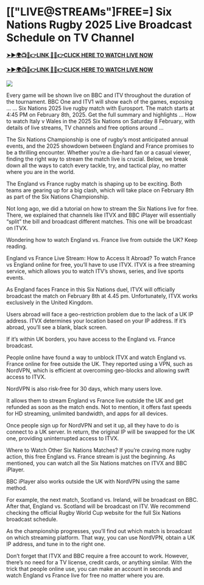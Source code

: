 # [["LIVE@STREAMs"]FREE=] Six Nations Rugby 2025 Live Broadcast Schedule on TV Channel


**[➤►🌍📺📱👉LINK 🔴✅👉CLICK HERE TO WATCH LIVE NOW](https://mr-juniior.blogspot.com/2025/02/rug.html)**

**[➤►🌍📺📱👉LINK 🔴✅👉CLICK HERE TO WATCH LIVE NOW](https://mr-juniior.blogspot.com/2025/02/rug.html)**

[![](https://blogger.googleusercontent.com/img/b/R29vZ2xl/AVvXsEjNiOWRB3jdxsmxMRD7jkwKxsaZ5Nw2w9r6Zl7pWcRY1oy3VaREp6oLXa2h4xZACO5Iaq12YPaUzOslPrTv3cSH90fA94u6k0FPqczaYVL02SZ-uErMPKyOt3VgLVu3lfXsPoj3_QMNJSLTP8W1c_ErsgFSkrV-QHKnkHkKLMOTWljjQyTwK_kePi0JC4s/w520-h293/Rugby%20Image.gif)](https://mr-juniior.blogspot.com/2025/02/rug.html)

Every game will be shown live on BBC and ITV throughout the duration of the tournament. BBC One and ITV1 will show each of the games, exposing ... ... Six Nations 2025 live rugby match with Eurosport. The match starts at 4:45 PM on February 8th, 2025. Get the full summary and highlights ...  How to watch Italy v Wales in the 2025 Six Nations on Saturday 8 February, with details of live streams, TV channels and free options around ...

The Six Nations Championship is one of rugby’s most anticipated annual events, and the 2025 showdown between England and France promises to be a thrilling encounter. Whether you’re a die-hard fan or a casual viewer, finding the right way to stream the match live is crucial. Below, we break down all the ways to catch every tackle, try, and tactical play, no matter where you are in the world.

The England vs France rugby match is shaping up to be exciting. Both teams are gearing up for a big clash, which will take place on February 8th as part of the Six Nations Championship.

Not long ago, we did a tutorial on how to stream the Six Nations live for free. There, we explained that channels like ITVX and BBC iPlayer will essentially “split” the bill and broadcast different matches. This one will be broadcast on ITVX.

Wondering how to watch England vs. France live from outside the UK? Keep reading.

England vs France Live Stream: How to Access It Abroad?
To watch France vs England online for free, you’ll have to use ITVX. ITVX is a free streaming service, which allows you to watch ITV’s shows, series, and live sports events.

As England faces France in this Six Nations duel, ITVX will officially broadcast the match on February 8th at 4.45 pm. Unfortunately, ITVX works exclusively in the United Kingdom.

Users abroad will face a geo-restriction problem due to the lack of a UK IP address. ITVX determines your location based on your IP address. If it’s abroad, you’ll see a blank, black screen.

If it’s within UK borders, you have access to the England vs. France broadcast.

People online have found a way to unblock ITVX and watch England vs. France online for free outside the UK. They reported using a VPN, such as NordVPN, which is efficient at overcoming geo-blocks and allowing swift access to ITVX.

NordVPN is also risk-free for 30 days, which many users love.

It allows them to stream England vs France live outside the UK and get refunded as soon as the match ends. Not to mention, it offers fast speeds for HD streaming, unlimited bandwidth, and apps for all devices.

Once people sign up for NordVPN and set it up, all they have to do is connect to a UK server. In return, the original IP will be swapped for the UK one, providing uninterrupted access to ITVX.

Where to Watch Other Six Nations Matches?
If you’re craving more rugby action, this free England vs. France stream is just the beginning. As mentioned, you can watch all the Six Nations matches on ITVX and BBC iPlayer.

BBC iPlayer also works outside the UK with NordVPN using the same method.

For example, the next match, Scotland vs. Ireland, will be broadcast on BBC. After that, England vs. Scotland will be broadcast on ITV. We recommend checking the official Rugby World Cup website for the full Six Nations broadcast schedule.

As the championship progresses, you’ll find out which match is broadcast on which streaming platform. That way, you can use NordVPN, obtain a UK IP address, and tune in to the right one.

Don’t forget that ITVX and BBC require a free account to work. However, there’s no need for a TV license, credit cards, or anything similar. With the trick that people online use, you can make an account in seconds and watch England vs France live for free no matter where you are.
